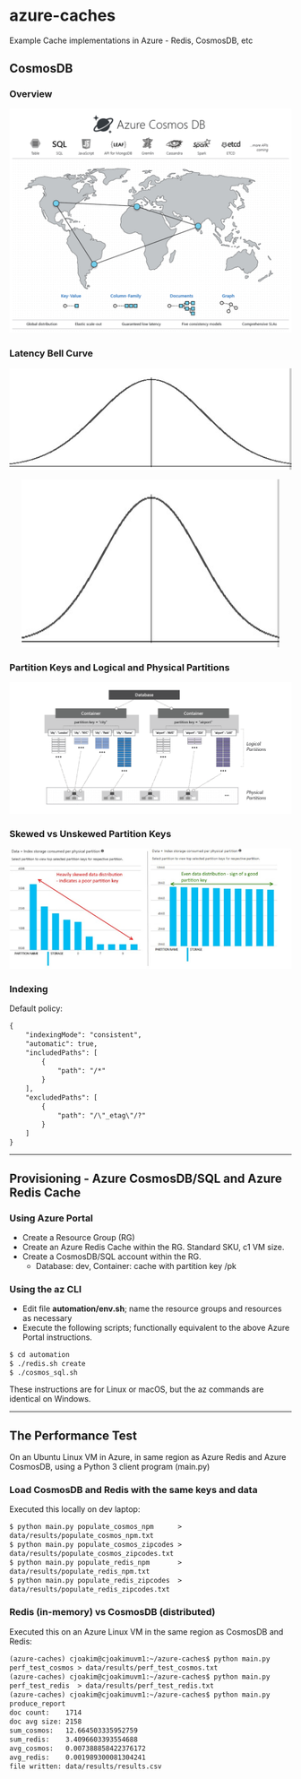 # azure-caches

Example Cache implementations in Azure - Redis, CosmosDB, etc

## CosmosDB

### Overview 

![azure-cosmos-db](img/azure-cosmos-db-gray.png)

### Latency Bell Curve

![bell-curve](img/bell-curve.jpg)

<p align="center">
  <img width="460" height="300" src="img/bell-curve.jpg">
</p>

### Partition Keys and Logical and Physical Partitions

![resource-partition](img/resource-partition.png)

### Skewed vs Unskewed Partition Keys

![cosmosdbpartitions](img/cosmosdbpartitions.jpg)

### Indexing

Default policy:
```
{
    "indexingMode": "consistent",
    "automatic": true,
    "includedPaths": [
        {
            "path": "/*"
        }
    ],
    "excludedPaths": [
        {
            "path": "/\"_etag\"/?"
        }
    ]
}
```

---

## Provisioning - Azure CosmosDB/SQL and Azure Redis Cache

### Using Azure Portal

- Create a Resource Group (RG)
- Create an Azure Redis Cache within the RG.  Standard SKU, c1 VM size.
- Create a CosmosDB/SQL account within the RG.
  - Database: dev, Container: cache with partition key /pk

### Using the az CLI

- Edit file **automation/env.sh**; name the resource groups and resources as necessary
- Execute the following scripts; functionally equivalent to the above Azure Portal instructions.
```
$ cd automation
$ ./redis.sh create
$ ./cosmos_sql.sh
```

These instructions are for Linux or macOS, but the az commands are identical on Windows.

---

## The Performance Test

On an Ubuntu Linux VM in Azure, in same region as Azure Redis and Azure CosmosDB, 
using a Python 3 client program (main.py)

### Load CosmosDB and Redis with the same keys and data

Executed this locally on dev laptop:

```
$ python main.py populate_cosmos_npm      > data/results/populate_cosmos_npm.txt
$ python main.py populate_cosmos_zipcodes > data/results/populate_cosmos_zipcodes.txt
$ python main.py populate_redis_npm       > data/results/populate_redis_npm.txt
$ python main.py populate_redis_zipcodes  > data/results/populate_redis_zipcodes.txt
```

### Redis (in-memory) vs CosmosDB (distributed)

Executed this on an Azure Linux VM in the same region as CosmosDB and Redis:

```
(azure-caches) cjoakim@cjoakimuvm1:~/azure-caches$ python main.py perf_test_cosmos > data/results/perf_test_cosmos.txt
(azure-caches) cjoakim@cjoakimuvm1:~/azure-caches$ python main.py perf_test_redis  > data/results/perf_test_redis.txt
(azure-caches) cjoakim@cjoakimuvm1:~/azure-caches$ python main.py produce_report
doc count:    1714
doc avg size: 2158
sum_cosmos:   12.664503335952759
sum_redis:    3.4096603393554688
avg_cosmos:   0.007388858422376172
avg_redis:    0.001989300081304241
file written: data/results/results.csv
```
